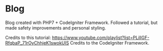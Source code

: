 # Blog
Blog created with PHP7 + CodeIgniter Framework.
Followed a tutorial, but made safety improvements and personal styling.

Credits to this tutorial: https://www.youtube.com/playlist?list=PLillGF-RfqbaP_71rOyChhjeK1swokUIS
Credits to the CodeIgniter Framework.
